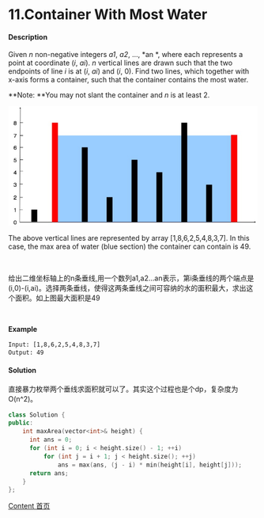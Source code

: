 # 11.Container With Most Water

#### Description

Given *n* non-negative integers *a1*, *a2*, ..., *an *, where each represents a point at coordinate (*i*, *ai*). *n* vertical lines are drawn such that the two endpoints of line *i* is at (*i*, *ai*) and (*i*, 0). Find two lines, which together with x-axis forms a container, such that the container contains the most water.

**Note: **You may not slant the container and *n* is at least 2.

![1](img/question_11.jpg)

The above vertical lines are represented by array [1,8,6,2,5,4,8,3,7]. In this case, the max area of water (blue section) the container can contain is 49.

<br>

给出二维坐标轴上的n条垂线,用一个数列a1,a2...an表示，第i条垂线的两个端点是(i,0)-(i,ai)。选择两条垂线，使得这两条垂线之间可容纳的水的面积最大，求出这个面积。如上图最大面积是49

<br>

**Example**


```
Input: [1,8,6,2,5,4,8,3,7]
Output: 49
```



#### Solution

直接暴力枚举两个垂线求面积就可以了。其实这个过程也是个dp，复杂度为O(n^2)。

```c++
class Solution {
public:
    int maxArea(vector<int>& height) {
      int ans = 0;
      for (int i = 0; i < height.size() - 1; ++i) 
          for (int j = i + 1; j < height.size(); ++j)
              ans = max(ans, (j - i) * min(height[i], height[j]));
      return ans;
    }
};
```



[Content   首页](../README.md)

